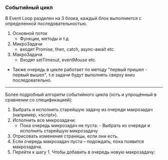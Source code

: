 ### Событийный цикл

В Event Loop разделен на 3 блока, каждый блок выполняется с определенной последовательностью.

1. Основной поток
   - Функции, методы и т.д
2. МикроЗадачи
   - входят Promise, then, catch, async-await etc.
3. МакроЗадачи
   - Входят setTimeout, eventMouse etc.

- Также очередь в цикле работает по методу "первый пришел - первый вышел", т.е задачи будут выполнять сверху вниз последовательно.

---

Более подробный алгоритм событийного цикла (хоть и упрощённый в сравнении со спецификацией):

1. Выбрать и исполнить старейшую задачу из очереди макрозадач (например, «script»).
2. Исполнить все микрозадачи:
   - Пока очередь микрозадач не пуста: - Выбрать из очереди и исполнить старейшую микрозадачу
3. Отрисовать изменения страницы, если они есть.
4. Если очередь макрозадач пуста – подождать, пока появится макрозадача.
5. Перейти к шагу 1.
   Чтобы добавить в очередь новую макрозадачу:
